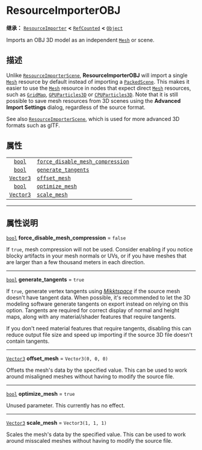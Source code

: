<!-- ⚠ 请勿编辑本文件 ⚠ -->
<!-- 本文档使用脚本从 WeDot 引擎源码仓库生成。 -->
<!-- 生成脚本：https://github.com/WeDot-Engine/WeDot/tree/4.3/doc/tools/make_md.py； -->
<!-- 原文件：https://github.com/WeDot-Engine/WeDot/tree/4.3/doc/classes/ResourceImporterOBJ.xml。 -->

<div id="_class_resourceimporterobj"></div>

# ResourceImporterOBJ

**继承：** [`ResourceImporter`](class_resourceimporter.md) **<** [`RefCounted`](class_refcounted.md) **<** [`Object`](class_object.md)

Imports an OBJ 3D model as an independent [`Mesh`](class_mesh.md) or scene.

## 描述

Unlike [`ResourceImporterScene`](class_resourceimporterscene.md), **ResourceImporterOBJ** will import a single [`Mesh`](class_mesh.md) resource by default instead of importing a [`PackedScene`](class_packedscene.md). This makes it easier to use the [`Mesh`](class_mesh.md) resource in nodes that expect direct [`Mesh`](class_mesh.md) resources, such as [`GridMap`](class_gridmap.md), [`GPUParticles3D`](class_gpuparticles3d.md) or [`CPUParticles3D`](class_cpuparticles3d.md). Note that it is still possible to save mesh resources from 3D scenes using the **Advanced Import Settings** dialog, regardless of the source format.

See also [`ResourceImporterScene`](class_resourceimporterscene.md), which is used for more advanced 3D formats such as glTF.

## 属性

|||
|:-:|:--|
| [`bool`](class_bool.md)       | [`force_disable_mesh_compression`](#class_resourceimporterobj_property_force_disable_mesh_compression) | ``false``            |
| [`bool`](class_bool.md)       | [`generate_tangents`](#class_resourceimporterobj_property_generate_tangents)                           | ``true``             |
| [`Vector3`](class_vector3.md) | [`offset_mesh`](#class_resourceimporterobj_property_offset_mesh)                                       | ``Vector3(0, 0, 0)`` |
| [`bool`](class_bool.md)       | [`optimize_mesh`](#class_resourceimporterobj_property_optimize_mesh)                                   | ``true``             |
| [`Vector3`](class_vector3.md) | [`scale_mesh`](#class_resourceimporterobj_property_scale_mesh)                                         | ``Vector3(1, 1, 1)`` |

<!-- rst-class:: classref-section-separator -->

---

## 属性说明

<div id="_class_resourceimporterobj_property_force_disable_mesh_compression"></div>

[`bool`](class_bool.md) **force_disable_mesh_compression** = ``false`` <div id="class_resourceimporterobj_property_force_disable_mesh_compression"></div>

If `true`, mesh compression will not be used. Consider enabling if you notice blocky artifacts in your mesh normals or UVs, or if you have meshes that are larger than a few thousand meters in each direction.

<!-- rst-class:: classref-item-separator -->

---

<div id="_class_resourceimporterobj_property_generate_tangents"></div>

[`bool`](class_bool.md) **generate_tangents** = ``true`` <div id="class_resourceimporterobj_property_generate_tangents"></div>

If `true`, generate vertex tangents using [*Mikktspace*](http://www.mikktspace.com/) if the source mesh doesn't have tangent data. When possible, it's recommended to let the 3D modeling software generate tangents on export instead on relying on this option. Tangents are required for correct display of normal and height maps, along with any material/shader features that require tangents.

If you don't need material features that require tangents, disabling this can reduce output file size and speed up importing if the source 3D file doesn't contain tangents.

<!-- rst-class:: classref-item-separator -->

---

<div id="_class_resourceimporterobj_property_offset_mesh"></div>

[`Vector3`](class_vector3.md) **offset_mesh** = ``Vector3(0, 0, 0)`` <div id="class_resourceimporterobj_property_offset_mesh"></div>

Offsets the mesh's data by the specified value. This can be used to work around misaligned meshes without having to modify the source file.

<!-- rst-class:: classref-item-separator -->

---

<div id="_class_resourceimporterobj_property_optimize_mesh"></div>

[`bool`](class_bool.md) **optimize_mesh** = ``true`` <div id="class_resourceimporterobj_property_optimize_mesh"></div>

Unused parameter. This currently has no effect.

<!-- rst-class:: classref-item-separator -->

---

<div id="_class_resourceimporterobj_property_scale_mesh"></div>

[`Vector3`](class_vector3.md) **scale_mesh** = ``Vector3(1, 1, 1)`` <div id="class_resourceimporterobj_property_scale_mesh"></div>

Scales the mesh's data by the specified value. This can be used to work around misscaled meshes without having to modify the source file.

[^virtual]: 本方法通常需要用户覆盖才能生效。
[^const]: 本方法无副作用，不会修改该实例的任何成员变量。
[^vararg]: 本方法除了能接受在此处描述的参数外，还能够继续接受任意数量的参数。
[^constructor]: 本方法用于构造某个类型。
[^static]: 调用本方法无需实例，可直接使用类名进行调用。
[^operator]: 本方法描述的是使用本类型作为左操作数的有效运算符。
[^bitfield]: 这个值是由下列位标志构成位掩码的整数。
[^void]: 无返回值。
